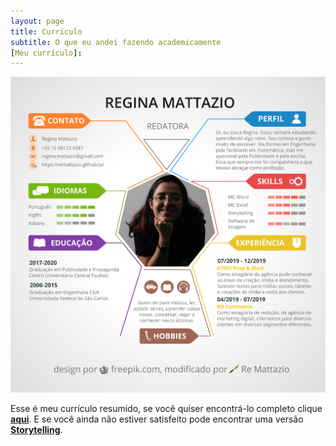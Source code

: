 ```yaml
---
layout: page
title: Currículo
subtitle: O que eu andei fazendo academicamente
[Meu currículo]:
---
```


<!--[![curriculo](/assets/img/curriculo-colorido3.png){: .mx-auto.d-block :}](/assets/img/curriculo-colorido3.png)-->
<a href="/assets/img/curriculo-colorido3.png" target="_blank"><img src="/assets/img/curriculo-colorido3.png" alt="curriculo" class="mx-auto d-block" /></a>

Esse é meu currículo resumido, se você quiser encontrá-lo completo clique [**aqui**](curriculocompleto.md). E se você ainda não estiver satisfeito pode encontrar uma versão [**Storytelling**](curriculostory.md).
